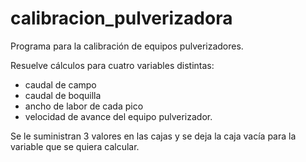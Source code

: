 # calibracion_pulverizadora
Programa para la calibración de equipos pulverizadores.

Resuelve cálculos para cuatro variables distintas: 

* caudal de campo
* caudal de boquilla
* ancho de labor de cada pico
* velocidad de avance del equipo pulverizador.

Se le suministran 3 valores en las cajas y se deja la caja vacía para la variable que se quiera calcular.
